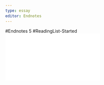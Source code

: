 ```yaml
---
type: essay
editor: Endnotes
---
```

#Endnotes 5
#ReadingList-Started
![](../public/ea6a134aa543e24efae5014318e42c9a.pdf)